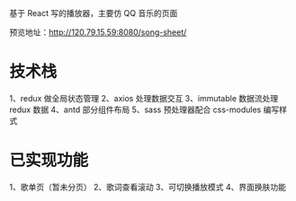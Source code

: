 基于 React 写的播放器，主要仿 QQ 音乐的页面

预览地址：http://120.79.15.59:8080/song-sheet/

# 技术栈

1、redux 做全局状态管理
2、axios 处理数据交互
3、immutable 数据流处理 redux 数据
4、antd 部分组件布局
5、sass 预处理器配合 css-modules 编写样式

# 已实现功能

1、歌单页（暂未分页）
2、歌词查看滚动
3、可切换播放模式
4、界面换肤功能